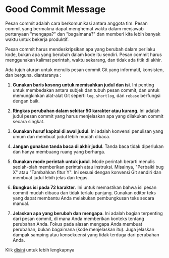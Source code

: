 # Good Commit Message

Pesan commit adalah cara berkomunikasi antara anggota tim. Pesan commit yang bermakna dapat menghemat waktu dalam menjawab pertanyaan "mengapa?" dan "bagaimana?" dan memberi kita lebih banyak waktu untuk bekerja produktif.

Pesan commit harus mendeskripsikan apa yang berubah dalam perilaku kode, bukan apa yang berubah dalam kode itu sendiri. Pesan commit harus menggunakan kalimat perintah, waktu sekarang, dan tidak ada titik di akhir.

Ada tujuh aturan untuk menulis pesan commit Git yang informatif, konsisten, dan berguna. diantaranya :

1.  **Gunakan baris kosong untuk memisahkan judul dan isi**. Ini penting untuk membedakan antara subjek dan tubuh pesan commit, dan untuk memungkinkan alat-alat Git seperti `log`, `shortlog`, dan `rebase` berfungsi dengan baik.

2. **Ringkas perubahan dalam sekitar 50 karakter atau kurang**. Ini adalah judul pesan commit yang harus menjelaskan apa yang dilakukan commit secara singkat.

3. **Gunakan huruf kapital di awal judul**. Ini adalah konvensi penulisan yang umum dan membuat judul lebih mudah dibaca.

4. **Jangan gunakan tanda baca di akhir judul**. Tanda baca tidak diperlukan dan hanya membuang ruang yang berharga.

5. **Gunakan mode perintah untuk judul**. Mode perintah berarti menulis seolah-olah memberikan perintah atau instruksi. Misalnya, "Perbaiki bug X" atau "Tambahkan fitur Y". Ini sesuai dengan konvensi Git sendiri dan membuat judul lebih jelas dan tegas.

6. **Bungkus isi pada 72 karakter**. Ini untuk memastikan bahwa isi pesan commit mudah dibaca dan tidak terlalu panjang. Gunakan editor teks yang dapat membantu Anda melakukan pembungkusan teks secara manual.

7. **Jelaskan apa yang berubah dan mengapa**. Ini adalah bagian terpenting dari pesan commit, di mana Anda memberikan konteks tentang perubahan Anda. Fokus pada alasan mengapa Anda membuat perubahan, bukan bagaimana (kode menjelaskan itu). Juga jelaskan dampak samping atau konsekuensi yang tidak terduga dari perubahan Anda.

Klik [disini](https://cbea.ms/git-commit/) untuk lebih lengkapnya